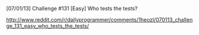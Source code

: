 [07/01/13] Challenge #131 [Easy] Who tests the tests?

http://www.reddit.com/r/dailyprogrammer/comments/1heozl/070113_challenge_131_easy_who_tests_the_tests/